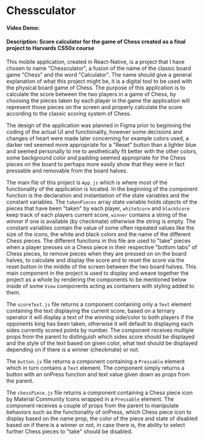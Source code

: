 # Chessculator
#### Video Demo:  <URL HERE>
#### Description: Score calculator for the game of Chess created as a final project to Harvards CS50x course

This mobile application, created in React-Native, is a project that I have chosen to name "Chessculator", a fusion of the name of the classic board game "Chess" and the word "Calculator". The name should give a general explanation of what this project might be, it is a digital tool to be used with the physical board game of Chess. The purpose of this application is to calculate the score between the two players in a game of Chess, by choosing the pieces taken by each player in the game the application will represent those pieces on the screen and properly calculate the score according to the classic scoring system of Chess.

The design of the application was planned in Figma prior to beginning the coding of the actual UI and functionality, however some decisions and changes of heart were made later concerning for example colors used, a darker red seemed more appropriate for a "Reset" button than a lighter blue and seemed personally to me to aesthetically fit better with the other colors, some background color and padding seemed appropriate for the Chess pieces on the board to perhaps more easily show that they were in fact pressable and removable from the board halves.

The main file of this project is `App.js` which is where most of the functionality of the application is located. In the beginning of the component function is the declaration and instantiation of the state variables and the constant variables. The `takenPieces` array state variable holds objects of the pieces that have been "taken" by each player, `whiteScore` and `blackScore` keep track of each players current score, `winner` contains a string of the winner if one is available (by checkmate) otherwise the string is empty. The constant variables contain the value of some often repeated values like the size of the icons, the white and black colors and the name of the different Chess pieces. The different functions in this file are used to "take" pieces when a player presses on a Chess piece in their respective "bottom tabs" of Chess pieces, to remove pieces when they are pressed on on the board halves, to calculate and display the score and to reset the score via the reset button in the middle of the screen between the two board halves. This main component in the project is used to display and weave together the project as a whole by rendering the components to be mentioned below inside of some `View` components acting as containers with styling added to them.

The `scoreText.js` file returns a component containing only a `Text` element containing the text displaying the current score, based on a ternary operator it will display a text of the winning side/color to both players if the opponents king has been taken, otherwise it will default to displaying each sides currently scored points by number. The component receives multiple props from the parent to distinguish which sides score should be displayed and the style of the text based on given color, what text should be displayed depending on if there is a winner (checkmate) or not.

The `button.js` file returns a component containing a `Pressable` element which in turn contains a `Text` element. The component simply returns a button with an onPress function and text value given down as props from the parent.

The `chessPiece.js` file returns a component containing a Chess piece icon by Material Community Icons wrapped in a `Pressable` element. The component receives a couple of props from the parent to manipulate behaviors such as the functionality of onPress, which Chess piece icon to display based on the name prop, the color of the piece and state of disabled based on if there is a winner or not, in case there is, the ability to select further Chess pieces to "take" should be disabled.
